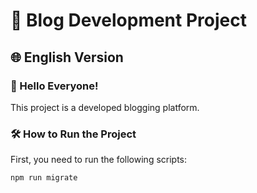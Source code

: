 # 🚀 Blog Development Project

## 🌐 English Version

### 👋 Hello Everyone!
This project is a developed blogging platform.

### 🛠️ How to Run the Project
First, you need to run the following scripts:

```bash
npm run migrate